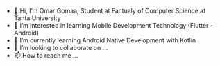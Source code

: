 - 👋 Hi, I’m Omar Gomaa, Student at Factualy of Computer Science at Tanta University
- 👀 I’m interested in learning Mobile Development Technology (Flutter - Android)
- 🌱 I’m currently learning Android Native Development with Kotlin 
- 💞️ I’m looking to collaborate on ...
- 📫 How to reach me ...

<!---
OmarGomaaFCi/OmarGomaaFCi is a ✨ special ✨ repository because its `README.md` (this file) appears on your GitHub profile.
You can click the Preview link to take a look at your changes.
--->
